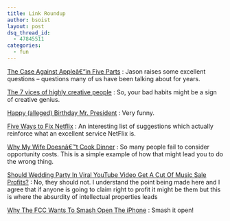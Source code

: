 ```yaml
---
title: Link Roundup
author: bsoist
layout: post
dsq_thread_id:
  - 47845511
categories:
  - fun
---
```

<a href="http://calacanis.com/2009/08/08/the-case-against-apple-in-five-parts/" tags="apple,itunes,iphone,stevejobs">The Case Against Appleâ€“in Five Parts</a>
:   Jason raises some excellent questions &#8211; questions many of us have been talking about for years. 

<a href="http://archive.salon.com/people/feature/2000/02/09/sevenvices/print.html" tags="writing,vices,creativity,alcohol,vice,inspiration">The 7 vices of highly creative people</a>
:   So, your bad habits might be a sign of creative genius. 

<a href="http://www.dailykos.com/storyonly/2009/8/4/761820/-Happy-(alleged)-Birthday,-Mr.-President!" tags="humor,obama,birthers">Happy (alleged) Birthday Mr. President</a>
:   Very funny. 

<a href="http://www.time.com/time/arts/article/0,8599,1914225,00.html" tags="netflix,film,movie">Five Ways to Fix Netflix</a>
:   An interesting list of suggestions which actually reinforce what an excellent service NetFlix is. 

<a href="http://freakonomics.blogs.nytimes.com/2009/08/03/why-my-wife-doesnt-cook-dinner/" tags="cooking,economics">Why My Wife Doesnâ€™t Cook Dinner</a>
:   So many people fail to consider opportunity costs. This is a simple example of how that might lead you to do the wrong thing. 

<a href="http://techdirt.com/articles/20090731/0148415723.shtml" tags="onlinevideo,youtube,wedding,music">Should Wedding Party In Viral YouTube Video Get A Cut Of Music Sale Profits?</a>
:   No, they should not. I understand the point being made here and I agree that if anyone is going to claim right to profit it might be them but this is where the absurdity of intellectual properties leads 

<a href="http://www.techcrunch.com/2009/08/01/why-the-fcc-wants-to-smash-open-the-iphone/" tags="google,internet,fcc,wireless,iphone,mobile,open,apple,att">Why The FCC Wants To Smash Open The iPhone</a>
:   Smash it open!
